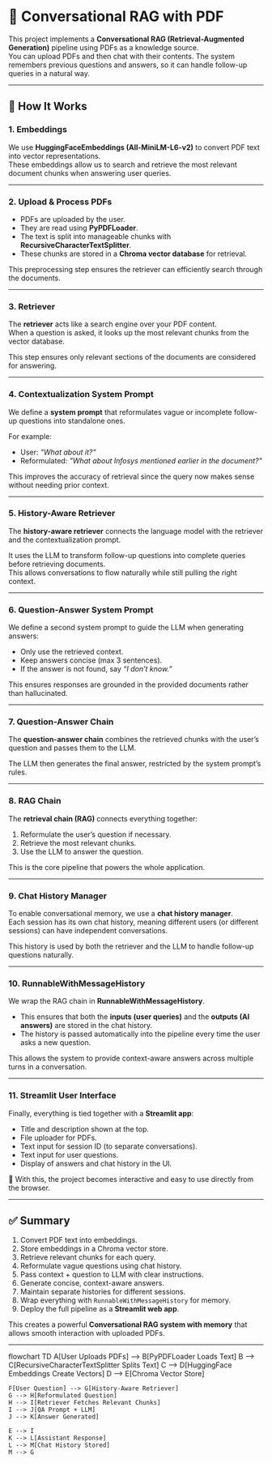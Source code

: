 # 📄 Conversational RAG with PDF  

This project implements a **Conversational RAG (Retrieval-Augmented Generation)** pipeline using PDFs as a knowledge source.  
You can upload PDFs and then chat with their contents. The system remembers previous questions and answers, so it can handle follow-up queries in a natural way.

---

## 🚀 How It Works  

### 1. Embeddings  
We use **HuggingFaceEmbeddings (All-MiniLM-L6-v2)** to convert PDF text into vector representations.  
These embeddings allow us to search and retrieve the most relevant document chunks when answering user queries.

---

### 2. Upload & Process PDFs  
- PDFs are uploaded by the user.  
- They are read using **PyPDFLoader**.  
- The text is split into manageable chunks with **RecursiveCharacterTextSplitter**.  
- These chunks are stored in a **Chroma vector database** for retrieval.  

This preprocessing step ensures the retriever can efficiently search through the documents.

---

### 3. Retriever  
The **retriever** acts like a search engine over your PDF content.  
When a question is asked, it looks up the most relevant chunks from the vector database.  

This step ensures only relevant sections of the documents are considered for answering.

---

### 4. Contextualization System Prompt  
We define a **system prompt** that reformulates vague or incomplete follow-up questions into standalone ones.  

For example:  
- User: *"What about it?"*  
- Reformulated: *"What about Infosys mentioned earlier in the document?"*  

This improves the accuracy of retrieval since the query now makes sense without needing prior context.

---

### 5. History-Aware Retriever  
The **history-aware retriever** connects the language model with the retriever and the contextualization prompt.  

It uses the LLM to transform follow-up questions into complete queries before retrieving documents.  
This allows conversations to flow naturally while still pulling the right context.

---

### 6. Question-Answer System Prompt  
We define a second system prompt to guide the LLM when generating answers:  
- Only use the retrieved context.  
- Keep answers concise (max 3 sentences).  
- If the answer is not found, say *“I don’t know.”*  

This ensures responses are grounded in the provided documents rather than hallucinated.

---

### 7. Question-Answer Chain  
The **question-answer chain** combines the retrieved chunks with the user’s question and passes them to the LLM.  

The LLM then generates the final answer, restricted by the system prompt’s rules.  

---

### 8. RAG Chain  
The **retrieval chain (RAG)** connects everything together:  
1. Reformulate the user’s question if necessary.  
2. Retrieve the most relevant chunks.  
3. Use the LLM to answer the question.  

This is the core pipeline that powers the whole application.

---

### 9. Chat History Manager  
To enable conversational memory, we use a **chat history manager**.  
Each session has its own chat history, meaning different users (or different sessions) can have independent conversations.  

This history is used by both the retriever and the LLM to handle follow-up questions naturally.

---

### 10. RunnableWithMessageHistory  
We wrap the RAG chain in **RunnableWithMessageHistory**.  

- This ensures that both the **inputs (user queries)** and the **outputs (AI answers)** are stored in the chat history.  
- The history is passed automatically into the pipeline every time the user asks a new question.  

This allows the system to provide context-aware answers across multiple turns in a conversation.

---

### 11. Streamlit User Interface  
Finally, everything is tied together with a **Streamlit app**:  
- Title and description shown at the top.  
- File uploader for PDFs.  
- Text input for session ID (to separate conversations).  
- Text input for user questions.  
- Display of answers and chat history in the UI.  

📌 With this, the project becomes interactive and easy to use directly from the browser.

---

## ✅ Summary  

1. Convert PDF text into embeddings.  
2. Store embeddings in a Chroma vector store.  
3. Retrieve relevant chunks for each query.  
4. Reformulate vague questions using chat history.  
5. Pass context + question to LLM with clear instructions.  
6. Generate concise, context-aware answers.  
7. Maintain separate histories for different sessions.  
8. Wrap everything with `RunnableWithMessageHistory` for memory.  
9. Deploy the full pipeline as a **Streamlit web app**.  

This creates a powerful **Conversational RAG system with memory** that allows smooth interaction with uploaded PDFs.

---
flowchart TD
    A[User Uploads PDFs] --> B[PyPDFLoader Loads Text]
    B --> C[RecursiveCharacterTextSplitter Splits Text]
    C --> D[HuggingFace Embeddings Create Vectors]
    D --> E[Chroma Vector Store]

    F[User Question] --> G[History-Aware Retriever]
    G --> H[Reformulated Question]
    H --> I[Retriever Fetches Relevant Chunks]
    I --> J[QA Prompt + LLM]
    J --> K[Answer Generated]

    E --> I
    K --> L[Assistant Response]
    L --> M[Chat History Stored]
    M --> G